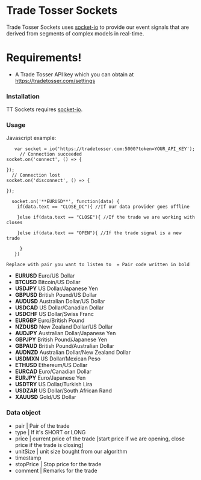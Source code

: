 # Trade Tosser Sockets

 
Trade Tosser Sockets uses [socket-io][socket-io] to provide our event signals that are derived from segments of complex models in real-time.
 

# Requirements!

  - A Trade Tosser API key which you can obtain at https://tradetosser.com/settings

  
### Installation

TT Sockets requires [socket-io](https://socket.io/).

### Usage
Javascript example:
```
   var socket = io('https://tradetosser.com:5000?token=YOUR_API_KEY');
     // Connection succeeded
socket.on('connect', () => {
	
});
  // Connection lost
socket.on('disconnect', () => {
 
});

  socket.on('**EURUSD**', function(data) {
    if(data.text == "CLOSE_DC"){ //If our data provider goes offline
    
    }else if(data.text == "CLOSE"){ //If the trade we are working with closes
    
    }else if(data.text == "OPEN"){ //If the trade signal is a new trade
    
     }
   })
 ``` 
 
    Replace with pair you want to listen to  = Pair code written in bold
   - **EURUSD**	Euro/US Dollar
   - **BTCUSD**	Bitcoin/US Dollar
   - **USDJPY**	US Dollar/Japanese Yen
   - **GBPUSD**	British Pound/US Dollar
   - **AUDUSD**	Australian Dollar/US Dollar
   - **USDCAD**	US Dollar/Canadian Dollar
   - **USDCHF**	US Dollar/Swiss Franc
   - **EURGBP**	Euro/British Pound
   - **NZDUSD**	New Zealand Dollar/US Dollar
   - **AUDJPY**	Australian Dollar/Japanese Yen
   - **GBPJPY**	British Pound/Japanese Yen
   - **GBPAUD**	British Pound/Australian Dollar
   - **AUDNZD**	Australian Dollar/New Zealand Dollar
   - **USDMXN**	US Dollar/Mexican Peso
   - **ETHUSD**	Ethereum/US Dollar
   - **EURCAD**	Euro/Canadian Dollar
   - **EURJPY**	Euro/Japanese Yen
   - **USDTRY**	US Dollar/Turkish Lira
   - **USDZAR**	US Dollar/South African Rand
   - **XAUUSD** Gold/US Dollar
 
### Data object
  - pair | Pair of the trade
  - type | If it's SHORT or LONG
  - price | current price of the trade [start price if we are opening, close price if the trade is closing]
  - unitSize | unit size bought from our algorithm
  - timestamp
  - stopPrice | Stop price for the trade
  - comment  | Remarks for the trade
     
 

[//]: # (These are reference links used in the body of this note and get stripped out when the markdown processor does its job. There is no need to format nicely because it shouldn't be seen. Thanks SO - http://stackoverflow.com/questions/4823468/store-comments-in-markdown-syntax)

 
 
   
   [socket-io]: <https://socket.io/docs/>
